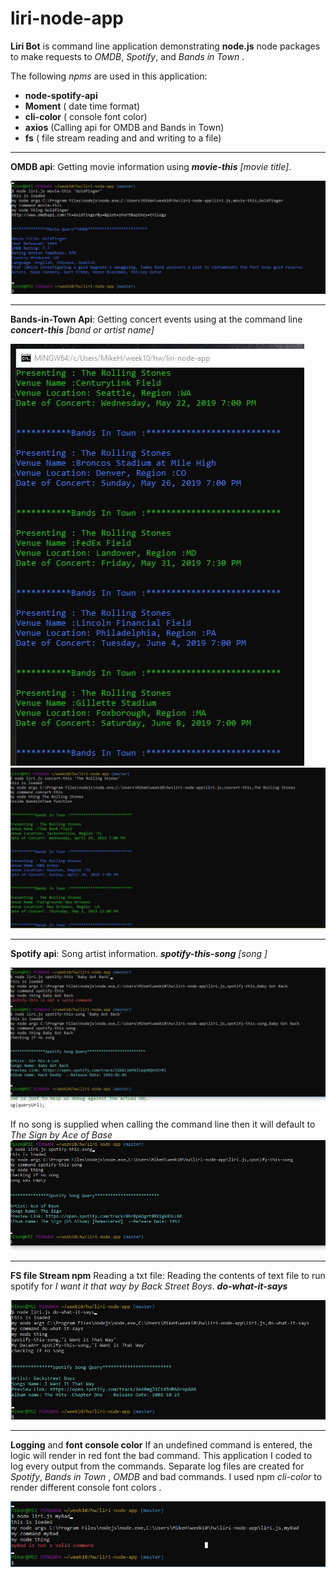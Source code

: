 # liri-node-app


**Liri Bot** is command line application demonstrating **node.js** node packages to make requests to *OMDB*, *Spotify*, and  *Bands in Town* . 

The following  *npms* are used in this application:
+ **node-spotify-api**
+ **Moment** ( date time format)
+ **cli-color** ( console font color)
+ **axios**  (Calling api for OMDB and Bands in Town)
+ **fs**  ( file stream reading and and writing to a file)


 
___

**OMDB api**: Getting movie information using ***movie-this***   _[movie title]_. 

![](OmdbCapture.JPG)
___
**Bands-in-Town Api**: Getting concert events using at the command line ***concert-this*** *[band or artist name]* 

![](bandsInTownExample1.JPG)
![](bandsInTownExample2.JPG)
___
**Spotify api**: Song artist information. 
***spotify-this-song*** *[song ]*

![](spotifyCapture.JPG)

If no song is supplied when calling the command line then it will default to *The Sign by Ace of Base*
![](spotifyCaptureNoSong.JPG)

___
**FS file Stream npm** Reading a txt file: 
Reading the contents of text file to run spotify for
*I want it that way by Back Street Boys*. ***do-what-it-says***

![](doWhatitSaysCapture.JPG)
 
 ___
 **Logging** and **font console color**
If an undefined command is entered, the logic will 
render in red font the bad command. This application I coded to log every output from the commands. Separate log files are created for *Spotify*, *Bands in Town* , *OMDB* and bad commands. I used npm *cli-color* to render different console font colors . 

![](badCommand.JPG)

